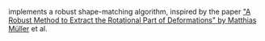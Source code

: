  implements a robust shape-matching algorithm, inspired by the paper ["A Robust Method to Extract the Rotational Part of Deformations" by Matthias Müller](https://matthias-research.github.io/pages/publications/stablePolarDecomp.pdf) et al.
